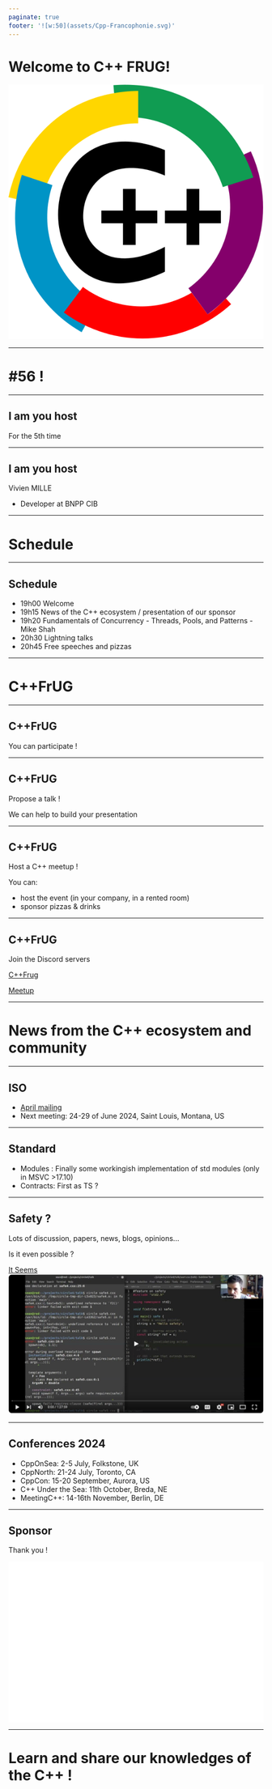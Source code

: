 ```yaml
---
paginate: true
footer: '![w:50](assets/Cpp-Francophonie.svg)'
---
```


# Welcome to C++ FRUG!

![CPPFRUG Logo](assets/Cpp-Francophonie.svg)

<!-- _footer: "" -->

---

# #56 !

---
## I am you host

For the 5th time

---
## I am you host

Vivien MILLE

- Developer at BNPP CIB

---
# Schedule

---
## Schedule

- 19h00 Welcome
- 19h15 News of the C++ ecosystem / presentation of our sponsor
- 19h20 Fundamentals of Concurrency - Threads, Pools, and Patterns - Mike Shah
- 20h30 Lightning talks
- 20h45 Free speeches and pizzas

---
# C++FrUG

---
## C++FrUG

You can participate !

---
## C++FrUG

Propose a talk !

We can help to build your presentation

---

## C++FrUG

Host a C++ meetup !

You can:
- host the event (in your company, in a rented room)
- sponsor pizzas & drinks

---
## C++FrUG

Join the Discord servers

[C++Frug](https://discord.gg/YmKMABu9)

[Meetup](https://discord.gg/3K69BvqK)

---
# News from the C++ ecosystem and community

---
## ISO

* [April mailing](https://www.open-std.org/jtc1/sc22/wg21/docs/papers/2024/#mailing2024-04)
* Next meeting: 24-29 of June 2024, Saint Louis, Montana, US

---
## Standard

* Modules : Finally some workingish implementation of std modules (only in MSVC >17.10)
* Contracts: First as TS ?

---
## Safety ?

Lots of discussion, papers, news, blogs, opinions...

Is it even possible ?

[It Seems](https://www.youtube.com/watch?v=5Q1awoAwBgQ)
![bg right w:500 Screenshot of Seam Baxter and Circle](assets/safety-in-cpp.png)

---
## Conferences 2024

- CppOnSea: 2-5 July, Folkstone, UK
- CppNorth: 21-24 July, Toronto, CA
- CppCon: 15-20 September, Aurora, US
- C++ Under the Sea: 11th October, Breda, NE
- MeetingC++: 14-16th November, Berlin, DE
---
## Sponsor

<style scoped>
img[alt~='center'] {
    display: block;
    margin-left: auto;
    margin-right: auto;
}
</style>

Thank you !

![center w:500 MARGO Logo](assets/MARGO-logo.png)

---
# Learn and share our knowledges of the C++ !
